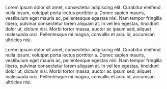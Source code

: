 Lorem ipsum dolor sit amet, consectetur adipiscing elit. Curabitur eleifend nulla ipsum, volutpat porta lectus porttitor a. Donec sapien mauris, vestibulum eget mauris ac, pellentesque egestas nisl. Nam tempor fringilla libero, pulvinar consectetur lorem aliquam at. In vel leo egestas, tincidunt dolor ut, dictum nisi. Morbi tortor massa, auctor ac ipsum sed, aliquet malesuada orci. Pellentesque mi magna, convallis et arcu id, accumsan ultricies nisi.

<!-- more -->

Lorem ipsum dolor sit amet, consectetur adipiscing elit. Curabitur eleifend nulla ipsum, volutpat porta lectus porttitor a. Donec sapien mauris, vestibulum eget mauris ac, pellentesque egestas nisl. Nam tempor fringilla libero, pulvinar consectetur lorem aliquam at. In vel leo egestas, tincidunt dolor ut, dictum nisi. Morbi tortor massa, auctor ac ipsum sed, aliquet malesuada orci. Pellentesque mi magna, convallis et arcu id, accumsan ultricies nisi.